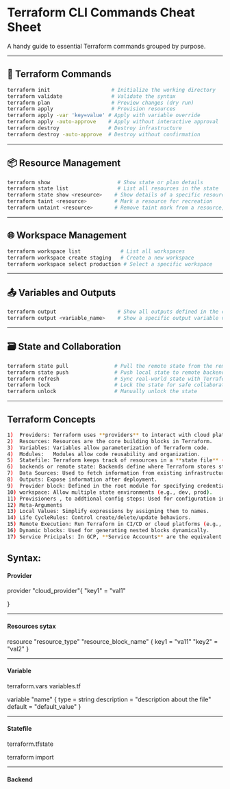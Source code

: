 
# Terraform CLI Commands Cheat Sheet

A handy guide to essential Terraform commands grouped by purpose.

---

## 🔧 Terraform Commands

```bash
terraform init                    # Initialize the working directory
terraform validate                # Validate the syntax
terraform plan                    # Preview changes (dry run)
terraform apply                   # Provision resources
terraform apply -var 'key=value' # Apply with variable override
terraform apply -auto-approve    # Apply without interactive approval
terraform destroy                # Destroy infrastructure
terraform destroy -auto-approve  # Destroy without confirmation
```

---

## 📦 Resource Management

```bash
terraform show                      # Show state or plan details
terraform state list                # List all resources in the state
terraform state show <resource>    # Show details of a specific resource
terraform taint <resource>         # Mark a resource for recreation
terraform untaint <resource>       # Remove taint mark from a resource, to prevent its recreation.
```

---

## 🌐 Workspace Management

```bash
terraform workspace list             # List all workspaces
terraform workspace create staging   # Create a new workspace
terraform workspace select production # Select a specific workspace
```

---

## 📤 Variables and Outputs

```bash
terraform output                    # Show all outputs defined in the configuration
terraform output <variable_name>    # Show a specific output variable value
```

---

## 🗃️ State and Collaboration

```bash
terraform state pull               # Pull the remote state from the remote backend.
terraform state push               # Push local state to remote backend
terraform refresh                  # Sync real-world state with Terraform state file
terraform lock                     # Lock the state for safe collaboration/to prevent concurrent operations
terraform unlock                   # Manually unlock the state
```

---



## Terraform Concepts
```bash
1)  Providers: Terraform uses **providers** to interact with cloud platforms, SaaS providers, and other APIs.
2)  Resources: Resources are the core building blocks in Terraform.
3)  Variables: Variables allow parameterization of Terraform code.
4)  Modules:   Modules allow code reusability and organization.
5)  Statefile: Terraform keeps track of resources in a **state file** (`terraform.tfstate`).
6)  backends or remote state: Backends define where Terraform stores state files.
7)  Data Sources: Used to fetch information from existing infrastructure.
8)  Outputs: Expose information after deployment. 
9)  Provider block: Defined in the root module for specifying credentials and regions. 
10) workspace: Allow multiple state environments (e.g., dev, prod).
11) Provisioners , to addtional config steps: Used for configuration inside resources (e.g., SSH commands).
12) Meta-Arguments
13) Local Values: Simplify expressions by assigning them to names. 
14) Life CycleRules: Control create/delete/update behaviors.
15) Remote Execution: Run Terraform in CI/CD or cloud platforms (e.g., Terraform Cloud, GitHub Actions). 
16) Dynamic blocks: Used for generating nested blocks dynamically.
17) Service Pricipals: In GCP, **Service Accounts** are the equivalent of **Service Principals** in Azure.
```


## Syntax:

#### Provider
provider "cloud_provider"{
"key1" = "val1"

}

---
#### Resources sytax
resource "resource_type" "resource_block_name"
{
key1 = "va11"
"key2" = "val2"
}

---

#### Variable
terraform.vars
variables.tf

variable "name" {
type = string
description = "description about the file"
default = "default_value"
}

---

#### Statefile
terraform.tfstate

terraform import 

---

#### Backend
